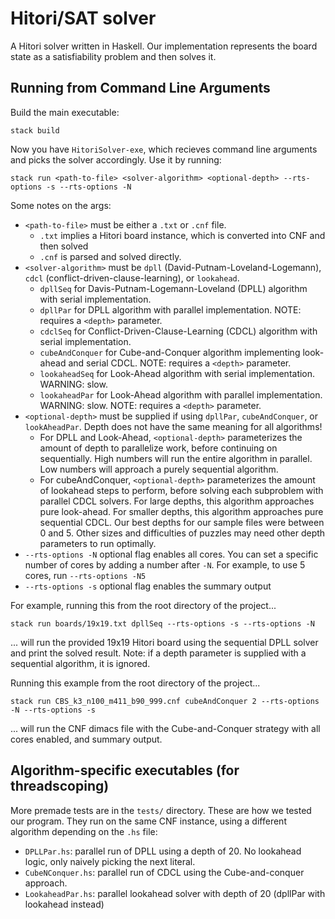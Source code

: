 # Hitori/SAT solver

A Hitori solver written in Haskell. Our implementation represents the board state as a satisfiability problem and then solves it.

## Running from Command Line Arguments

Build the main executable:

```
stack build
```

Now you have `HitoriSolver-exe`, which recieves command line arguments and picks the solver accordingly. Use it by running:

```
stack run <path-to-file> <solver-algorithm> <optional-depth> --rts-options -s --rts-options -N
```

Some notes on the args:

- `<path-to-file>` must be either a `.txt` or `.cnf` file.
  - `.txt` implies a Hitori board instance, which is converted into CNF and then solved
  - `.cnf` is parsed and solved directly.
- `<solver-algorithm>` must be `dpll` (David-Putnam-Loveland-Logemann), `cdcl` (conflict-driven-clause-learning), or `lookahead`.
  - `dpllSeq` for Davis-Putnam-Logemann-Loveland (DPLL) algorithm with serial implementation.
  - `dpllPar` for DPLL algorithm with parallel implementation. NOTE: requires a `<depth>` parameter.
  - `cdclSeq` for Conflict-Driven-Clause-Learning (CDCL) algorithm with serial implementation.
  - `cubeAndConquer` for Cube-and-Conquer algorithm implementing look-ahead and serial CDCL. NOTE: requires a `<depth>` parameter.
  - `lookaheadSeq` for Look-Ahead algorithm with serial implementation. WARNING: slow.
  - `lookaheadPar` for Look-Ahead algorithm with parallel implementation. WARNING: slow. NOTE: requires a `<depth>` parameter.
- `<optional-depth>` must be supplied if using `dpllPar`, `cubeAndConquer`, or `lookAheadPar`. Depth does not have the same meaning for all algorithms!
  - For DPLL and Look-Ahead, `<optional-depth>` parameterizes the amount of depth to parallelize work, before continuing on sequentially. High numbers will run the entire algorithm in parallel. Low numbers will approach a purely sequential algorithm.
  - For cubeAndConquer, `<optional-depth>` parameterizes the amount of lookahead steps to perform, before solving each subproblem with parallel CDCL solvers. For large depths, this algorithm approaches pure look-ahead. For smaller depths, this algorithm approaches pure sequential CDCL. Our best depths for our sample files were between 0 and 5. Other sizes and difficulties of puzzles may need other depth parameters to run optimally.
- `--rts-options -N` optional flag enables all cores. You can set a specific number of cores by adding a number after `-N`. For example, to use 5 cores, run `--rts-options -N5`
- `--rts-options -s` optional flag enables the summary output

For example, running this from the root directory of the project...

```
stack run boards/19x19.txt dpllSeq --rts-options -s --rts-options -N
```

... will run the provided 19x19 Hitori board using the sequential DPLL solver and print the solved result. Note: if a depth parameter is supplied with a sequential algorithm, it is ignored.

Running this example from the root directory of the project...
```
stack run CBS_k3_n100_m411_b90_999.cnf cubeAndConquer 2 --rts-options -N --rts-options -s

```
... will run the CNF dimacs file with the Cube-and-Conquer strategy with all cores enabled, and summary output.

## Algorithm-specific executables (for threadscoping)

More premade tests are in the `tests/` directory. These are how we tested our program. They run on the same CNF instance, using a different algorithm depending on the `.hs` file:

- `DPLLPar.hs`: parallel run of DPLL using a depth of 20. No lookahead logic, only naively picking the next literal.
- `CubeNConquer.hs`: parallel run of CDCL using the Cube-and-conquer approach.
- `LookaheadPar.hs`: parallel lookahead solver with depth of 20 (dpllPar with lookahead instead)
